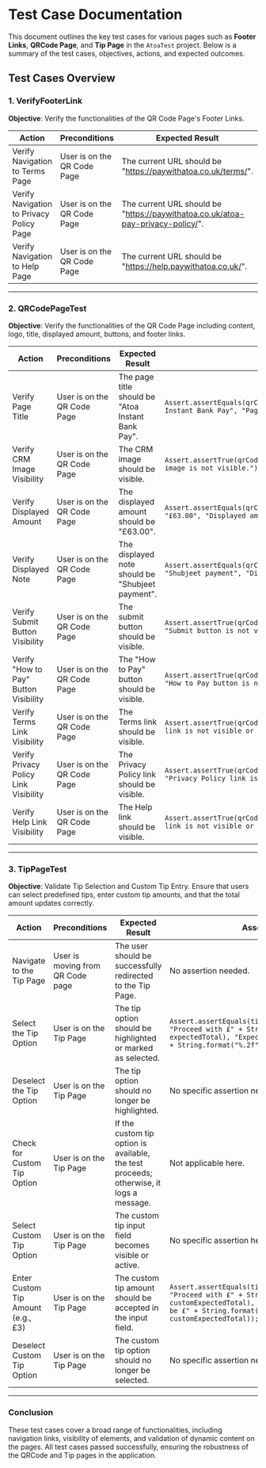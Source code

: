 # Test Case Documentation

This document outlines the key test cases for various pages such as **Footer Links**, **QRCode Page**, and **Tip Page** in the `AtoaTest` project. Below is a summary of the test cases, objectives, actions, and expected outcomes.

## Test Cases Overview

### 1. **VerifyFooterLink**
**Objective**: Verify the functionalities of the QR Code Page's Footer Links.

| **Action**                         | **Preconditions**         | **Expected Result**                                              | **Assertion**                                                                                                   | **Status** |
|------------------------------------|---------------------------|------------------------------------------------------------------|-----------------------------------------------------------------------------------------------------------------|------------|
| Verify Navigation to Terms Page    | User is on the QR Code Page | The current URL should be "https://paywithatoa.co.uk/terms/".    | `Assert.assertEquals(driver.getCurrentUrl(), "https://paywithatoa.co.uk/terms/", "Terms page URL does not match!");` | PASS       |
| Verify Navigation to Privacy Policy Page | User is on the QR Code Page | The current URL should be "https://paywithatoa.co.uk/atoa-pay-privacy-policy/". | `Assert.assertEquals(driver.getCurrentUrl(), "https://paywithatoa.co.uk/atoa-pay-privacy-policy/", "Privacy Policy page URL does not match!");` | PASS       |
| Verify Navigation to Help Page     | User is on the QR Code Page | The current URL should be "https://help.paywithatoa.co.uk/".     | `Assert.assertEquals(driver.getCurrentUrl(), "https://help.paywithatoa.co.uk/", "Help page URL does not match!");`  | PASS       |

---

### 2. **QRCodePageTest**
**Objective**: Verify the functionalities of the QR Code Page including content, logo, title, displayed amount, buttons, and footer links.

| **Action**                               | **Preconditions**          | **Expected Result**                                          | **Assertion**                                                                                               | **Status** |
|------------------------------------------|----------------------------|--------------------------------------------------------------|-------------------------------------------------------------------------------------------------------------|------------|
| Verify Page Title                        | User is on the QR Code Page | The page title should be "Atoa Instant Bank Pay".             | `Assert.assertEquals(qrCodePage.getPageTitle(), "Atoa Instant Bank Pay", "Page title does not match!");`    | PASS       |
| Verify CRM Image Visibility              | User is on the QR Code Page | The CRM image should be visible.                              | `Assert.assertTrue(qrCodePage.isCRMImageVisible(), "CRM image is not visible.");`                            | PASS       |
| Verify Displayed Amount                  | User is on the QR Code Page | The displayed amount should be "£63.00".                      | `Assert.assertEquals(qrCodePage.getDisplayedAmount(), "£63.00", "Displayed amount does not match!");`        | PASS       |
| Verify Displayed Note                    | User is on the QR Code Page | The displayed note should be "Shubjeet payment".              | `Assert.assertEquals(qrCodePage.getDisplayedNote(), "Shubjeet payment", "Displayed note does not match!");`  | PASS       |
| Verify Submit Button Visibility          | User is on the QR Code Page | The submit button should be visible.                          | `Assert.assertTrue(qrCodePage.isSubmitButtonVisible(), "Submit button is not visible.");`                    | PASS       |
| Verify "How to Pay" Button Visibility    | User is on the QR Code Page | The "How to Pay" button should be visible.                    | `Assert.assertTrue(qrCodePage.isHowToPayButtonVisible(), "How to Pay button is not visible or clickable.");` | PASS       |
| Verify Terms Link Visibility             | User is on the QR Code Page | The Terms link should be visible.                             | `Assert.assertTrue(qrCodePage.isTermsLinkVisible(), "Terms link is not visible or clickable.");`              | PASS       |
| Verify Privacy Policy Link Visibility    | User is on the QR Code Page | The Privacy Policy link should be visible.                    | `Assert.assertTrue(qrCodePage.isPrivacyPolicyLinkVisible(), "Privacy Policy link is not visible or clickable.");` | PASS       |
| Verify Help Link Visibility              | User is on the QR Code Page | The Help link should be visible.                              | `Assert.assertTrue(qrCodePage.isHelpLinkVisible(), "Help link is not visible or clickable.");`                | PASS       |

---

### 3. **TipPageTest**
**Objective**: Validate Tip Selection and Custom Tip Entry. Ensure that users can select predefined tips, enter custom tip amounts, and that the total amount updates correctly.

| **Action**                         | **Preconditions**         | **Expected Result**                                                                                                 | **Assertion**                                                                                                                                       | **Status** |
|------------------------------------|---------------------------|---------------------------------------------------------------------------------------------------------------------|-----------------------------------------------------------------------------------------------------------------------------------------------------|------------|
| Navigate to the Tip Page           | User is moving from QR Code page | The user should be successfully redirected to the Tip Page.                                                       | No assertion needed.                                                                                                                                 | PASS       |
| Select the Tip Option              | User is on the Tip Page    | The tip option should be highlighted or marked as selected.                                                         | `Assert.assertEquals(tipPage.getTotalAmount(), "Proceed with £" + String.format("%.2f", expectedTotal), "Expected total should be £" + String.format("%.2f", expectedTotal));` | PASS       |
| Deselect the Tip Option            | User is on the Tip Page    | The tip option should no longer be highlighted.                                                                     | No specific assertion needed.                                                                                                                         | PASS       |
| Check for Custom Tip Option        | User is on the Tip Page    | If the custom tip option is available, the test proceeds; otherwise, it logs a message.                             | Not applicable here.                                                                                                                                 | PASS       |
| Select Custom Tip Option           | User is on the Tip Page    | The custom tip input field becomes visible or active.                                                               | No specific assertion here.                                                                                                                           | PASS       |
| Enter Custom Tip Amount (e.g., £3) | User is on the Tip Page    | The custom tip amount should be accepted in the input field.                                                        | `Assert.assertEquals(tipPage.getTotalAmount(), "Proceed with £" + String.format("%.2f", customExpectedTotal), "Expected total should be £" + String.format("%.2f", customExpectedTotal));` | PASS       |
| Deselect Custom Tip Option         | User is on the Tip Page    | The custom tip option should no longer be selected.                                                                 | No specific assertion needed.                                                                                                                         | PASS       |

---

### Conclusion

These test cases cover a broad range of functionalities, including navigation links, visibility of elements, and validation of dynamic content on the pages. All test cases passed successfully, ensuring the robustness of the QRCode and Tip pages in the application.
